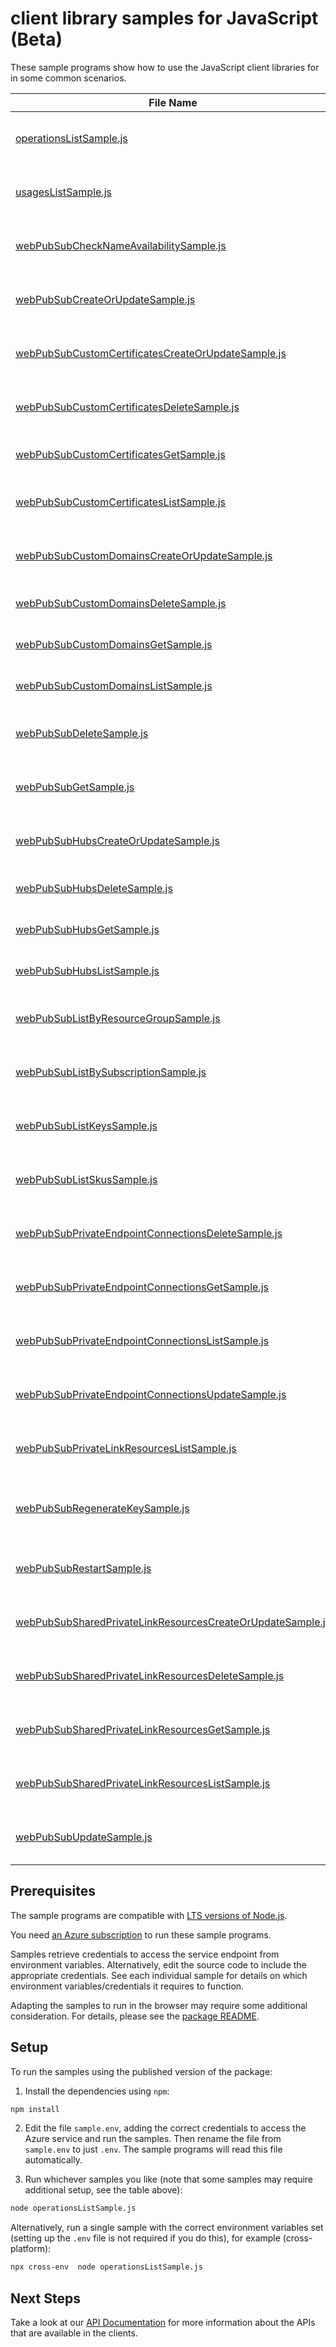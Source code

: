 # client library samples for JavaScript (Beta)

These sample programs show how to use the JavaScript client libraries for in some common scenarios.

| **File Name**                                                                                                         | **Description**                                                                                                                                                                                                                                                        |
| --------------------------------------------------------------------------------------------------------------------- | ---------------------------------------------------------------------------------------------------------------------------------------------------------------------------------------------------------------------------------------------------------------------- |
| [operationsListSample.js][operationslistsample]                                                                       | Lists all of the available REST API operations of the Microsoft.SignalRService provider. x-ms-original-file: specification/webpubsub/resource-manager/Microsoft.SignalRService/preview/2022-08-01-preview/examples/Operations_List.json                                |
| [usagesListSample.js][usageslistsample]                                                                               | List resource usage quotas by location. x-ms-original-file: specification/webpubsub/resource-manager/Microsoft.SignalRService/preview/2022-08-01-preview/examples/Usages_List.json                                                                                     |
| [webPubSubCheckNameAvailabilitySample.js][webpubsubchecknameavailabilitysample]                                       | Checks that the resource name is valid and is not already in use. x-ms-original-file: specification/webpubsub/resource-manager/Microsoft.SignalRService/preview/2022-08-01-preview/examples/WebPubSub_CheckNameAvailability.json                                       |
| [webPubSubCreateOrUpdateSample.js][webpubsubcreateorupdatesample]                                                     | Create or update a resource. x-ms-original-file: specification/webpubsub/resource-manager/Microsoft.SignalRService/preview/2022-08-01-preview/examples/WebPubSub_CreateOrUpdate.json                                                                                   |
| [webPubSubCustomCertificatesCreateOrUpdateSample.js][webpubsubcustomcertificatescreateorupdatesample]                 | Create or update a custom certificate. x-ms-original-file: specification/webpubsub/resource-manager/Microsoft.SignalRService/preview/2022-08-01-preview/examples/WebPubSubCustomCertificates_CreateOrUpdate.json                                                       |
| [webPubSubCustomCertificatesDeleteSample.js][webpubsubcustomcertificatesdeletesample]                                 | Delete a custom certificate. x-ms-original-file: specification/webpubsub/resource-manager/Microsoft.SignalRService/preview/2022-08-01-preview/examples/WebPubSubCustomCertificates_Delete.json                                                                         |
| [webPubSubCustomCertificatesGetSample.js][webpubsubcustomcertificatesgetsample]                                       | Get a custom certificate. x-ms-original-file: specification/webpubsub/resource-manager/Microsoft.SignalRService/preview/2022-08-01-preview/examples/WebPubSubCustomCertificates_Get.json                                                                               |
| [webPubSubCustomCertificatesListSample.js][webpubsubcustomcertificateslistsample]                                     | List all custom certificates. x-ms-original-file: specification/webpubsub/resource-manager/Microsoft.SignalRService/preview/2022-08-01-preview/examples/WebPubSubCustomCertificates_List.json                                                                          |
| [webPubSubCustomDomainsCreateOrUpdateSample.js][webpubsubcustomdomainscreateorupdatesample]                           | Create or update a custom domain. x-ms-original-file: specification/webpubsub/resource-manager/Microsoft.SignalRService/preview/2022-08-01-preview/examples/WebPubSubCustomDomains_CreateOrUpdate.json                                                                 |
| [webPubSubCustomDomainsDeleteSample.js][webpubsubcustomdomainsdeletesample]                                           | Delete a custom domain. x-ms-original-file: specification/webpubsub/resource-manager/Microsoft.SignalRService/preview/2022-08-01-preview/examples/WebPubSubCustomDomains_Delete.json                                                                                   |
| [webPubSubCustomDomainsGetSample.js][webpubsubcustomdomainsgetsample]                                                 | Get a custom domain. x-ms-original-file: specification/webpubsub/resource-manager/Microsoft.SignalRService/preview/2022-08-01-preview/examples/WebPubSubCustomDomains_Get.json                                                                                         |
| [webPubSubCustomDomainsListSample.js][webpubsubcustomdomainslistsample]                                               | List all custom domains. x-ms-original-file: specification/webpubsub/resource-manager/Microsoft.SignalRService/preview/2022-08-01-preview/examples/WebPubSubCustomDomains_List.json                                                                                    |
| [webPubSubDeleteSample.js][webpubsubdeletesample]                                                                     | Operation to delete a resource. x-ms-original-file: specification/webpubsub/resource-manager/Microsoft.SignalRService/preview/2022-08-01-preview/examples/WebPubSub_Delete.json                                                                                        |
| [webPubSubGetSample.js][webpubsubgetsample]                                                                           | Get the resource and its properties. x-ms-original-file: specification/webpubsub/resource-manager/Microsoft.SignalRService/preview/2022-08-01-preview/examples/WebPubSub_Get.json                                                                                      |
| [webPubSubHubsCreateOrUpdateSample.js][webpubsubhubscreateorupdatesample]                                             | Create or update a hub setting. x-ms-original-file: specification/webpubsub/resource-manager/Microsoft.SignalRService/preview/2022-08-01-preview/examples/WebPubSubHubs_CreateOrUpdate.json                                                                            |
| [webPubSubHubsDeleteSample.js][webpubsubhubsdeletesample]                                                             | Delete a hub setting. x-ms-original-file: specification/webpubsub/resource-manager/Microsoft.SignalRService/preview/2022-08-01-preview/examples/WebPubSubHubs_Delete.json                                                                                              |
| [webPubSubHubsGetSample.js][webpubsubhubsgetsample]                                                                   | Get a hub setting. x-ms-original-file: specification/webpubsub/resource-manager/Microsoft.SignalRService/preview/2022-08-01-preview/examples/WebPubSubHubs_Get.json                                                                                                    |
| [webPubSubHubsListSample.js][webpubsubhubslistsample]                                                                 | List hub settings. x-ms-original-file: specification/webpubsub/resource-manager/Microsoft.SignalRService/preview/2022-08-01-preview/examples/WebPubSubHubs_List.json                                                                                                   |
| [webPubSubListByResourceGroupSample.js][webpubsublistbyresourcegroupsample]                                           | Handles requests to list all resources in a resource group. x-ms-original-file: specification/webpubsub/resource-manager/Microsoft.SignalRService/preview/2022-08-01-preview/examples/WebPubSub_ListByResourceGroup.json                                               |
| [webPubSubListBySubscriptionSample.js][webpubsublistbysubscriptionsample]                                             | Handles requests to list all resources in a subscription. x-ms-original-file: specification/webpubsub/resource-manager/Microsoft.SignalRService/preview/2022-08-01-preview/examples/WebPubSub_ListBySubscription.json                                                  |
| [webPubSubListKeysSample.js][webpubsublistkeyssample]                                                                 | Get the access keys of the resource. x-ms-original-file: specification/webpubsub/resource-manager/Microsoft.SignalRService/preview/2022-08-01-preview/examples/WebPubSub_ListKeys.json                                                                                 |
| [webPubSubListSkusSample.js][webpubsublistskussample]                                                                 | List all available skus of the resource. x-ms-original-file: specification/webpubsub/resource-manager/Microsoft.SignalRService/preview/2022-08-01-preview/examples/WebPubSub_ListSkus.json                                                                             |
| [webPubSubPrivateEndpointConnectionsDeleteSample.js][webpubsubprivateendpointconnectionsdeletesample]                 | Delete the specified private endpoint connection x-ms-original-file: specification/webpubsub/resource-manager/Microsoft.SignalRService/preview/2022-08-01-preview/examples/WebPubSubPrivateEndpointConnections_Delete.json                                             |
| [webPubSubPrivateEndpointConnectionsGetSample.js][webpubsubprivateendpointconnectionsgetsample]                       | Get the specified private endpoint connection x-ms-original-file: specification/webpubsub/resource-manager/Microsoft.SignalRService/preview/2022-08-01-preview/examples/WebPubSubPrivateEndpointConnections_Get.json                                                   |
| [webPubSubPrivateEndpointConnectionsListSample.js][webpubsubprivateendpointconnectionslistsample]                     | List private endpoint connections x-ms-original-file: specification/webpubsub/resource-manager/Microsoft.SignalRService/preview/2022-08-01-preview/examples/WebPubSubPrivateEndpointConnections_List.json                                                              |
| [webPubSubPrivateEndpointConnectionsUpdateSample.js][webpubsubprivateendpointconnectionsupdatesample]                 | Update the state of specified private endpoint connection x-ms-original-file: specification/webpubsub/resource-manager/Microsoft.SignalRService/preview/2022-08-01-preview/examples/WebPubSubPrivateEndpointConnections_Update.json                                    |
| [webPubSubPrivateLinkResourcesListSample.js][webpubsubprivatelinkresourceslistsample]                                 | Get the private link resources that need to be created for a resource. x-ms-original-file: specification/webpubsub/resource-manager/Microsoft.SignalRService/preview/2022-08-01-preview/examples/WebPubSubPrivateLinkResources_List.json                               |
| [webPubSubRegenerateKeySample.js][webpubsubregeneratekeysample]                                                       | Regenerate the access key for the resource. PrimaryKey and SecondaryKey cannot be regenerated at the same time. x-ms-original-file: specification/webpubsub/resource-manager/Microsoft.SignalRService/preview/2022-08-01-preview/examples/WebPubSub_RegenerateKey.json |
| [webPubSubRestartSample.js][webpubsubrestartsample]                                                                   | Operation to restart a resource. x-ms-original-file: specification/webpubsub/resource-manager/Microsoft.SignalRService/preview/2022-08-01-preview/examples/WebPubSub_Restart.json                                                                                      |
| [webPubSubSharedPrivateLinkResourcesCreateOrUpdateSample.js][webpubsubsharedprivatelinkresourcescreateorupdatesample] | Create or update a shared private link resource x-ms-original-file: specification/webpubsub/resource-manager/Microsoft.SignalRService/preview/2022-08-01-preview/examples/WebPubSubSharedPrivateLinkResources_CreateOrUpdate.json                                      |
| [webPubSubSharedPrivateLinkResourcesDeleteSample.js][webpubsubsharedprivatelinkresourcesdeletesample]                 | Delete the specified shared private link resource x-ms-original-file: specification/webpubsub/resource-manager/Microsoft.SignalRService/preview/2022-08-01-preview/examples/WebPubSubSharedPrivateLinkResources_Delete.json                                            |
| [webPubSubSharedPrivateLinkResourcesGetSample.js][webpubsubsharedprivatelinkresourcesgetsample]                       | Get the specified shared private link resource x-ms-original-file: specification/webpubsub/resource-manager/Microsoft.SignalRService/preview/2022-08-01-preview/examples/WebPubSubSharedPrivateLinkResources_Get.json                                                  |
| [webPubSubSharedPrivateLinkResourcesListSample.js][webpubsubsharedprivatelinkresourceslistsample]                     | List shared private link resources x-ms-original-file: specification/webpubsub/resource-manager/Microsoft.SignalRService/preview/2022-08-01-preview/examples/WebPubSubSharedPrivateLinkResources_List.json                                                             |
| [webPubSubUpdateSample.js][webpubsubupdatesample]                                                                     | Operation to update an exiting resource. x-ms-original-file: specification/webpubsub/resource-manager/Microsoft.SignalRService/preview/2022-08-01-preview/examples/WebPubSub_Update.json                                                                               |

## Prerequisites

The sample programs are compatible with [LTS versions of Node.js](https://github.com/nodejs/release#release-schedule).

You need [an Azure subscription][freesub] to run these sample programs.

Samples retrieve credentials to access the service endpoint from environment variables. Alternatively, edit the source code to include the appropriate credentials. See each individual sample for details on which environment variables/credentials it requires to function.

Adapting the samples to run in the browser may require some additional consideration. For details, please see the [package README][package].

## Setup

To run the samples using the published version of the package:

1. Install the dependencies using `npm`:

```bash
npm install
```

2. Edit the file `sample.env`, adding the correct credentials to access the Azure service and run the samples. Then rename the file from `sample.env` to just `.env`. The sample programs will read this file automatically.

3. Run whichever samples you like (note that some samples may require additional setup, see the table above):

```bash
node operationsListSample.js
```

Alternatively, run a single sample with the correct environment variables set (setting up the `.env` file is not required if you do this), for example (cross-platform):

```bash
npx cross-env  node operationsListSample.js
```

## Next Steps

Take a look at our [API Documentation][apiref] for more information about the APIs that are available in the clients.

[operationslistsample]: https://github.com/Azure/azure-sdk-for-js/blob/main/sdk/web-pubsub/arm-webpubsub/samples/v1-beta/javascript/operationsListSample.js
[usageslistsample]: https://github.com/Azure/azure-sdk-for-js/blob/main/sdk/web-pubsub/arm-webpubsub/samples/v1-beta/javascript/usagesListSample.js
[webpubsubchecknameavailabilitysample]: https://github.com/Azure/azure-sdk-for-js/blob/main/sdk/web-pubsub/arm-webpubsub/samples/v1-beta/javascript/webPubSubCheckNameAvailabilitySample.js
[webpubsubcreateorupdatesample]: https://github.com/Azure/azure-sdk-for-js/blob/main/sdk/web-pubsub/arm-webpubsub/samples/v1-beta/javascript/webPubSubCreateOrUpdateSample.js
[webpubsubcustomcertificatescreateorupdatesample]: https://github.com/Azure/azure-sdk-for-js/blob/main/sdk/web-pubsub/arm-webpubsub/samples/v1-beta/javascript/webPubSubCustomCertificatesCreateOrUpdateSample.js
[webpubsubcustomcertificatesdeletesample]: https://github.com/Azure/azure-sdk-for-js/blob/main/sdk/web-pubsub/arm-webpubsub/samples/v1-beta/javascript/webPubSubCustomCertificatesDeleteSample.js
[webpubsubcustomcertificatesgetsample]: https://github.com/Azure/azure-sdk-for-js/blob/main/sdk/web-pubsub/arm-webpubsub/samples/v1-beta/javascript/webPubSubCustomCertificatesGetSample.js
[webpubsubcustomcertificateslistsample]: https://github.com/Azure/azure-sdk-for-js/blob/main/sdk/web-pubsub/arm-webpubsub/samples/v1-beta/javascript/webPubSubCustomCertificatesListSample.js
[webpubsubcustomdomainscreateorupdatesample]: https://github.com/Azure/azure-sdk-for-js/blob/main/sdk/web-pubsub/arm-webpubsub/samples/v1-beta/javascript/webPubSubCustomDomainsCreateOrUpdateSample.js
[webpubsubcustomdomainsdeletesample]: https://github.com/Azure/azure-sdk-for-js/blob/main/sdk/web-pubsub/arm-webpubsub/samples/v1-beta/javascript/webPubSubCustomDomainsDeleteSample.js
[webpubsubcustomdomainsgetsample]: https://github.com/Azure/azure-sdk-for-js/blob/main/sdk/web-pubsub/arm-webpubsub/samples/v1-beta/javascript/webPubSubCustomDomainsGetSample.js
[webpubsubcustomdomainslistsample]: https://github.com/Azure/azure-sdk-for-js/blob/main/sdk/web-pubsub/arm-webpubsub/samples/v1-beta/javascript/webPubSubCustomDomainsListSample.js
[webpubsubdeletesample]: https://github.com/Azure/azure-sdk-for-js/blob/main/sdk/web-pubsub/arm-webpubsub/samples/v1-beta/javascript/webPubSubDeleteSample.js
[webpubsubgetsample]: https://github.com/Azure/azure-sdk-for-js/blob/main/sdk/web-pubsub/arm-webpubsub/samples/v1-beta/javascript/webPubSubGetSample.js
[webpubsubhubscreateorupdatesample]: https://github.com/Azure/azure-sdk-for-js/blob/main/sdk/web-pubsub/arm-webpubsub/samples/v1-beta/javascript/webPubSubHubsCreateOrUpdateSample.js
[webpubsubhubsdeletesample]: https://github.com/Azure/azure-sdk-for-js/blob/main/sdk/web-pubsub/arm-webpubsub/samples/v1-beta/javascript/webPubSubHubsDeleteSample.js
[webpubsubhubsgetsample]: https://github.com/Azure/azure-sdk-for-js/blob/main/sdk/web-pubsub/arm-webpubsub/samples/v1-beta/javascript/webPubSubHubsGetSample.js
[webpubsubhubslistsample]: https://github.com/Azure/azure-sdk-for-js/blob/main/sdk/web-pubsub/arm-webpubsub/samples/v1-beta/javascript/webPubSubHubsListSample.js
[webpubsublistbyresourcegroupsample]: https://github.com/Azure/azure-sdk-for-js/blob/main/sdk/web-pubsub/arm-webpubsub/samples/v1-beta/javascript/webPubSubListByResourceGroupSample.js
[webpubsublistbysubscriptionsample]: https://github.com/Azure/azure-sdk-for-js/blob/main/sdk/web-pubsub/arm-webpubsub/samples/v1-beta/javascript/webPubSubListBySubscriptionSample.js
[webpubsublistkeyssample]: https://github.com/Azure/azure-sdk-for-js/blob/main/sdk/web-pubsub/arm-webpubsub/samples/v1-beta/javascript/webPubSubListKeysSample.js
[webpubsublistskussample]: https://github.com/Azure/azure-sdk-for-js/blob/main/sdk/web-pubsub/arm-webpubsub/samples/v1-beta/javascript/webPubSubListSkusSample.js
[webpubsubprivateendpointconnectionsdeletesample]: https://github.com/Azure/azure-sdk-for-js/blob/main/sdk/web-pubsub/arm-webpubsub/samples/v1-beta/javascript/webPubSubPrivateEndpointConnectionsDeleteSample.js
[webpubsubprivateendpointconnectionsgetsample]: https://github.com/Azure/azure-sdk-for-js/blob/main/sdk/web-pubsub/arm-webpubsub/samples/v1-beta/javascript/webPubSubPrivateEndpointConnectionsGetSample.js
[webpubsubprivateendpointconnectionslistsample]: https://github.com/Azure/azure-sdk-for-js/blob/main/sdk/web-pubsub/arm-webpubsub/samples/v1-beta/javascript/webPubSubPrivateEndpointConnectionsListSample.js
[webpubsubprivateendpointconnectionsupdatesample]: https://github.com/Azure/azure-sdk-for-js/blob/main/sdk/web-pubsub/arm-webpubsub/samples/v1-beta/javascript/webPubSubPrivateEndpointConnectionsUpdateSample.js
[webpubsubprivatelinkresourceslistsample]: https://github.com/Azure/azure-sdk-for-js/blob/main/sdk/web-pubsub/arm-webpubsub/samples/v1-beta/javascript/webPubSubPrivateLinkResourcesListSample.js
[webpubsubregeneratekeysample]: https://github.com/Azure/azure-sdk-for-js/blob/main/sdk/web-pubsub/arm-webpubsub/samples/v1-beta/javascript/webPubSubRegenerateKeySample.js
[webpubsubrestartsample]: https://github.com/Azure/azure-sdk-for-js/blob/main/sdk/web-pubsub/arm-webpubsub/samples/v1-beta/javascript/webPubSubRestartSample.js
[webpubsubsharedprivatelinkresourcescreateorupdatesample]: https://github.com/Azure/azure-sdk-for-js/blob/main/sdk/web-pubsub/arm-webpubsub/samples/v1-beta/javascript/webPubSubSharedPrivateLinkResourcesCreateOrUpdateSample.js
[webpubsubsharedprivatelinkresourcesdeletesample]: https://github.com/Azure/azure-sdk-for-js/blob/main/sdk/web-pubsub/arm-webpubsub/samples/v1-beta/javascript/webPubSubSharedPrivateLinkResourcesDeleteSample.js
[webpubsubsharedprivatelinkresourcesgetsample]: https://github.com/Azure/azure-sdk-for-js/blob/main/sdk/web-pubsub/arm-webpubsub/samples/v1-beta/javascript/webPubSubSharedPrivateLinkResourcesGetSample.js
[webpubsubsharedprivatelinkresourceslistsample]: https://github.com/Azure/azure-sdk-for-js/blob/main/sdk/web-pubsub/arm-webpubsub/samples/v1-beta/javascript/webPubSubSharedPrivateLinkResourcesListSample.js
[webpubsubupdatesample]: https://github.com/Azure/azure-sdk-for-js/blob/main/sdk/web-pubsub/arm-webpubsub/samples/v1-beta/javascript/webPubSubUpdateSample.js
[apiref]: https://docs.microsoft.com/javascript/api/@azure/arm-webpubsub?view=azure-node-preview
[freesub]: https://azure.microsoft.com/free/
[package]: https://github.com/Azure/azure-sdk-for-js/tree/main/sdk/web-pubsub/arm-webpubsub/README.md